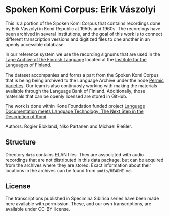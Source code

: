 # Spoken Komi Corpus: Erik Vászolyi

This is a portion of the Spoken Komi Corpus that contains recordings done by Erik Vászolyi in Komi Republic at 1950s and 1960s. The recordings have been archived in several institutions, and the goal of this work is to connect different transcription versions and digitized files to one another in an openly accessible database. 

In our reference system we use the recording signums that are used in the [Tape Archive of the Finnish Language](https://www.kotus.fi/en/corpora_and_other_material/spoken_language_corpora) located at the [Institute for the Languages of Finland](https://www.kotus.fi/en).

The dataset accompanies and forms a part from the Spoken Komi Corpus that is being being archived to the Language Archive under the node [Permic Varieties](https://archive.mpi.nl/tla/islandora/object/tla%3A1839_00_0000_0000_001B_99BC_F). Our team is also continuosly working with making the materials available through the Language Bank of Finland. Additionally, those materials that can be openly licensed are stored in GitHub.  

The work is done within Kone Foundation funded project [Language Documentation meets Language Technology: The Next Step in the Description of Komi](http://langdoc.github.io/IKDP-2). 

Authors: Rogier Blokland, Niko Partanen and Michael Rießler.

## Structure

Directory `data` contains ELAN files. They are associated with audio recordings that are not distributed in this data package, but can be acquired from the archives where they are stored. Exact information about their locations in the archives can be found from `audio/README.md`.

## License

The transcriptions published in Specimina Sibirica series have been made here available with permission. These, and our own transcriptions, are available under CC-BY license. 
